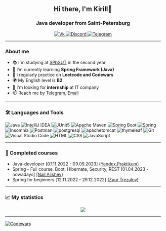 <div id="header" align="center">
	<h2>Hi there, I'm Kirill👋</h2>
	<h3>Java developer from Saint-Petersburg</h3>
</div>

<div id="socials" align="center">
	<a href="https://vk.com/isthatkirill">
		<img src="https://img.shields.io/badge/-ВКонтакте-090909?style=for-the-badge&logo=VK&logoColor=0077FF" alt="Vk"/>
	</a>
    <a href="https://t.me/isthatkirill">
		<img src="https://img.shields.io/badge/-Discord-090909?style=for-the-badge&logo=Discord&logoColor=5865F2" alt="Discord"/>
	</a>
    <a href="https://discordapp.com/users/358272455535755317/ ">
		<img src="https://img.shields.io/badge/-Telegram-090909?style=for-the-badge&logo=Telegram&logoColor=26A5E4" alt="Telegram"/>
	</a>
</div>

---

### About me

- :books: I'm studying at [SPbSUT](https://www.sut.ru/) in the second year
- :leaves: I’m currently learning **Spring Framework (Java)**
- 📝 I regularly practice on **Leetcode and Codewars**
- 🌍 My English level is **B2**
- :eyes: I'm looking for **internship** at IT company
- 📫 Reach me by [Telegram](https://t.me/isthatkirill), [Email](mailto:kirill.emelyanoff2021@yandex.ru)

---

### :hammer_and_wrench: Languages and Tools 
![Java](https://img.shields.io/badge/-Java-090909?style=for-the-badge&logo=openJDK&logoColor=orange)
![IntelliJ IDEA](https://img.shields.io/badge/-IntelliJ%20IDEA-090909?style=for-the-badge&logo=IntelliJ%20IDEA)
![JUnit5](https://img.shields.io/badge/-JUnit5-090909?style=for-the-badge&logo=JUnit5&logoColor=25A162)
![Apache Maven](https://img.shields.io/badge/-Maven-090909?style=for-the-badge&logo=ApacheMaven&logoColor=C71A36)
![Spring Boot](https://img.shields.io/badge/-Spring%20Boot-090909?style=for-the-badge&logo=SpringBoot&logoColor=6DB33F)
![Spring](https://img.shields.io/badge/-Spring-090909?style=for-the-badge&logo=Spring&logoColor=6DB33F)
![Insomnia](https://img.shields.io/badge/-Insomnia-090909?style=for-the-badge&logo=Insomnia&logoColor=4000BF)
![Postman](https://img.shields.io/badge/-Postman-090909?style=for-the-badge&logo=Postman&logoColor=FF6C37)
![postgresql](https://img.shields.io/badge/-postgresql-090909?style=for-the-badge&logo=postgresql&logoColor=4169E1)
![apachetomcat](https://img.shields.io/badge/-apache%20tomcat-090909?style=for-the-badge&logo=apachetomcat&logoColor=F8DC75)
![thymeleaf](https://img.shields.io/badge/-thymeleaf-090909?style=for-the-badge&logo=thymeleaf&logoColor=005F0F)
![Git](https://img.shields.io/badge/-Git-090909?style=for-the-badge&logo=Git&logoColor=F05032)
![Visual Studio Code](https://img.shields.io/badge/-VS%20Code-090909?style=for-the-badge&logo=VisualStudioCode&logoColor=007ACC)
![HTML](https://img.shields.io/badge/-HTML5-090909?style=for-the-badge&logo=HTML5&logoColor=E34F26)
![CSS](https://img.shields.io/badge/-CSS3-090909?style=for-the-badge&logo=CSS3&logoColor=1572B6)
![JavaScript](https://img.shields.io/badge/-JavaScript-090909?style=for-the-badge&logo=JavaScript&logoColor=E9D54D)

---
### :pencil: Completed courses

- Java-developer [07.11.2022 - 09.09.2023] [(Yandex.Praktikum)](https://practicum.yandex.ru/java-developer/)
- Spring - Full course. Boot, Hibernate, Security, REST [01.04.2023 - nowadays] [(Nail Alishev)](https://swiftbook.org/courses/438/show_promo)
- Spring for beginners [12.11.2022 - 29.12.2022] [(Zaur Trezulov)](https://stepik.org/course/115372/promo)



---

### :chart_with_upwards_trend: My statistics

<div id="stat" align="center">
	<img src="https://github-profile-summary-cards.vercel.app/api/cards/profile-details?username=isthatkirill&theme=github_dark"/>		
</div>

---

<a href="https://www.codewars.com/users/isthatkirill">
		<img src="https://www.codewars.com/users/isthatkirill/badges/small" alt="Codewars"/>
</a>
